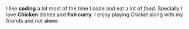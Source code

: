 I like **coding** a lot most of the time I code and eat a lot of _food_. Specially I love **Chicken** dishes and **fish curry**. I enjoy playing *_Cricket_* along with my friends and not ~~alone~~.
